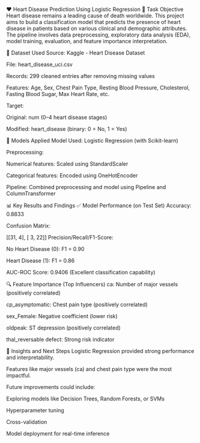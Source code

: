 ❤️ Heart Disease Prediction Using Logistic Regression
📝 Task Objective
Heart disease remains a leading cause of death worldwide. This project aims to build a classification model that predicts the presence of heart disease in patients based on various clinical and demographic attributes. The pipeline involves data preprocessing, exploratory data analysis (EDA), model training, evaluation, and feature importance interpretation.

📂 Dataset Used
Source: Kaggle - Heart Disease Dataset

File: heart_disease_uci.csv

Records: 299 cleaned entries after removing missing values

Features: Age, Sex, Chest Pain Type, Resting Blood Pressure, Cholesterol, Fasting Blood Sugar, Max Heart Rate, etc.

Target:

Original: num (0–4 heart disease stages)

Modified: heart_disease (binary: 0 = No, 1 = Yes)

🤖 Models Applied
Model Used: Logistic Regression (with Scikit-learn)

Preprocessing:

Numerical features: Scaled using StandardScaler

Categorical features: Encoded using OneHotEncoder

Pipeline: Combined preprocessing and model using Pipeline and ColumnTransformer

📊 Key Results and Findings
✅ Model Performance (on Test Set)
Accuracy: 0.8833

Confusion Matrix:

[[31,  4],
 [ 3, 22]]
Precision/Recall/F1-Score:

No Heart Disease (0): F1 = 0.90

Heart Disease (1): F1 = 0.86

AUC-ROC Score: 0.9406 (Excellent classification capability)

🔍 Feature Importance (Top Influencers)
ca: Number of major vessels (positively correlated)

cp_asymptomatic: Chest pain type (positively correlated)

sex_Female: Negative coefficient (lower risk)

oldpeak: ST depression (positively correlated)

thal_reversable defect: Strong risk indicator

🔮 Insights and Next Steps
Logistic Regression provided strong performance and interpretability.

Features like major vessels (ca) and chest pain type were the most impactful.

Future improvements could include:

Exploring models like Decision Trees, Random Forests, or SVMs

Hyperparameter tuning

Cross-validation

Model deployment for real-time inference
